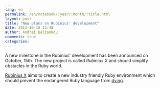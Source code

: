 ```yaml
---
lang: en
permalink: /en/notebook/:year/:month/:title.html
layout: post
title: "New plans on Rubinius' development"
date: 2013-10-18 13:48
author: Andrei Beliankou
comments: true
categories:
---
```


A new milestone in the Rubinius' development has been announced on October, 15th.
The new project is called _Rubinius X_ and should simplify obstacles in the Ruby world.

[Rubinius X](http://x.rubini.us/) aims to create a new industry friendly Ruby environment
which should prevent the endangered Ruby language from [dying](http://www.reddit.com/r/programming/comments/1oi8wd/ruby_is_a_dying_language/).
